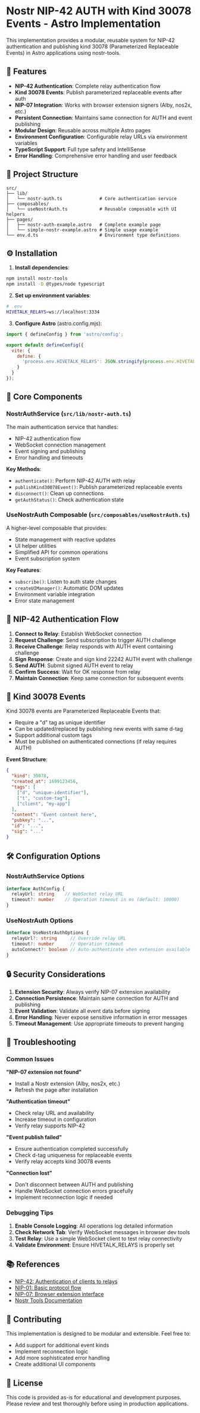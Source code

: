 # Nostr NIP-42 AUTH with Kind 30078 Events - Astro Implementation

This implementation provides a modular, reusable system for NIP-42 authentication and publishing kind 30078 (Parameterized Replaceable Events) in Astro applications using nostr-tools.

## 🚀 Features

- **NIP-42 Authentication**: Complete relay authentication flow
- **Kind 30078 Events**: Publish parameterized replaceable events after auth
- **NIP-07 Integration**: Works with browser extension signers (Alby, nos2x, etc.)
- **Persistent Connection**: Maintains same connection for AUTH and event publishing
- **Modular Design**: Reusable across multiple Astro pages
- **Environment Configuration**: Configurable relay URLs via environment variables
- **TypeScript Support**: Full type safety and IntelliSense
- **Error Handling**: Comprehensive error handling and user feedback

## 📁 Project Structure

```
src/
├── lib/
│   └── nostr-auth.ts              # Core authentication service
├── composables/
│   └── useNostrAuth.ts            # Reusable composable with UI helpers
├── pages/
│   ├── nostr-auth-example.astro   # Complete example page
│   └── simple-nostr-example.astro # Simple usage example
└── env.d.ts                       # Environment type definitions
```

## ⚙️ Installation

1. **Install dependencies**:
```bash
npm install nostr-tools
npm install -D @types/node typescript
```

2. **Set up environment variables**:
```bash
# .env
HIVETALK_RELAYS=ws://localhost:3334
```

3. **Configure Astro** (astro.config.mjs):
```js
import { defineConfig } from 'astro/config';

export default defineConfig({
  vite: {
    define: {
      'process.env.HIVETALK_RELAYS': JSON.stringify(process.env.HIVETALK_RELAYS || 'ws://localhost:3334')
    }
  }
});
```

## 🔧 Core Components

### NostrAuthService (`src/lib/nostr-auth.ts`)

The main authentication service that handles:
- NIP-42 authentication flow
- WebSocket connection management
- Event signing and publishing
- Error handling and timeouts

**Key Methods**:
- `authenticate()`: Perform NIP-42 AUTH with relay
- `publishKind30078Event()`: Publish parameterized replaceable events
- `disconnect()`: Clean up connections
- `getAuthStatus()`: Check authentication state

### UseNostrAuth Composable (`src/composables/useNostrAuth.ts`)

A higher-level composable that provides:
- State management with reactive updates
- UI helper utilities
- Simplified API for common operations
- Event subscription system

**Key Features**:
- `subscribe()`: Listen to auth state changes
- `createUIManager()`: Automatic DOM updates
- Environment variable integration
- Error state management


## 🔗 NIP-42 Authentication Flow

1. **Connect to Relay**: Establish WebSocket connection
2. **Request Challenge**: Send subscription to trigger AUTH challenge
3. **Receive Challenge**: Relay responds with AUTH event containing challenge
4. **Sign Response**: Create and sign kind 22242 AUTH event with challenge
5. **Send AUTH**: Submit signed AUTH event to relay
6. **Confirm Success**: Wait for OK response from relay
7. **Maintain Connection**: Keep same connection for subsequent events

## 📄 Kind 30078 Events

Kind 30078 events are Parameterized Replaceable Events that:
- Require a "d" tag as unique identifier
- Can be updated/replaced by publishing new events with same d-tag
- Support additional custom tags
- Must be published on authenticated connections (if relay requires AUTH)

**Event Structure**:
```json
{
  "kind": 30078,
  "created_at": 1699123456,
  "tags": [
    ["d", "unique-identifier"],
    ["t", "custom-tag"],
    ["client", "my-app"]
  ],
  "content": "Event content here",
  "pubkey": "...",
  "id": "...",
  "sig": "..."
}
```

## 🛠️ Configuration Options

### NostrAuthService Options
```typescript
interface AuthConfig {
  relayUrl: string    // WebSocket relay URL
  timeout?: number    // Operation timeout in ms (default: 10000)
}
```

### UseNostrAuth Options
```typescript
interface UseNostrAuthOptions {
  relayUrl?: string     // Override relay URL
  timeout?: number      // Operation timeout
  autoConnect?: boolean // Auto-authenticate when extension available
}
```

## 🔒 Security Considerations

1. **Extension Security**: Always verify NIP-07 extension availability
2. **Connection Persistence**: Maintain same connection for AUTH and publishing
3. **Event Validation**: Validate all event data before signing
4. **Error Handling**: Never expose sensitive information in error messages
5. **Timeout Management**: Use appropriate timeouts to prevent hanging

## 🐛 Troubleshooting

### Common Issues

**"NIP-07 extension not found"**
- Install a Nostr extension (Alby, nos2x, etc.)
- Refresh the page after installation

**"Authentication timeout"**
- Check relay URL and availability
- Increase timeout in configuration
- Verify relay supports NIP-42

**"Event publish failed"**
- Ensure authentication completed successfully
- Check d-tag uniqueness for replaceable events
- Verify relay accepts kind 30078 events

**"Connection lost"**
- Don't disconnect between AUTH and publishing
- Handle WebSocket connection errors gracefully
- Implement reconnection logic if needed

### Debugging Tips

1. **Enable Console Logging**: All operations log detailed information
2. **Check Network Tab**: Verify WebSocket messages in browser dev tools
3. **Test Relay**: Use a simple WebSocket client to test relay connectivity
4. **Validate Environment**: Ensure HIVETALK_RELAYS is properly set

## 📚 References

- [NIP-42: Authentication of clients to relays](https://github.com/nostr-protocol/nips/blob/master/42.md)
- [NIP-01: Basic protocol flow](https://github.com/nostr-protocol/nips/blob/master/01.md)
- [NIP-07: Browser extension interface](https://github.com/nostr-protocol/nips/blob/master/07.md)
- [Nostr Tools Documentation](https://github.com/nbd-wtf/nostr-tools)

## 🤝 Contributing

This implementation is designed to be modular and extensible. Feel free to:
- Add support for additional event kinds
- Implement reconnection logic
- Add more sophisticated error handling
- Create additional UI components

## 📄 License

This code is provided as-is for educational and development purposes. Please review and test thoroughly before using in production applications.